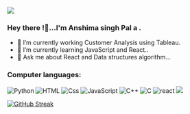 ![](https://komarev.com/ghpvc/?username=anshima8)
### Hey there !👋...I'm Anshima singh Pal a .

- 🔭 I’m currently working Customer Analysis using Tableau.
- 🌱 I’m currently learning JavaScript and React..
- 💬 Ask me about React and Data structures algorithm...

### Computer languages:
<p>
  <img alt="Python" src="https://img.shields.io/badge/Python-000000?logo=unity&logoColor=white&style=for-the-badge" />
  <img alt="HTML" src="https://img.shields.io/badge/HTML-E34F26?logo=html5&logoColor=white&style=for-the-badge" />
  <img alt="Css" src="https://img.shields.io/badge/CSS-1572B6?logo=css3&logoColor=white&style=for-the-badge" />
 <img alt="JavaScript" src="https://img.shields.io/badge/JavaScript-F7DF1E?logo=javascript&logoColor=white&style=for-the-badge" />
    <img alt="C++" src="https://img.shields.io/badge/C++-000000?logo=unity&logoColor=white&style=for-the-badge" />
   <img alt="C" src="https://img.shields.io/badge/C-F7DF1E?logo=javascript&logoColor=white&style=for-the-badge" />
  <img alt="react" src="https://img.shields.io/badge/react-000000?logo=react&logoColor=white&style=for-the-badge" />
 

<img src="https://github-readme-stats.vercel.app/api?username=anshima8&&show_icons=true&title_color=ffffff&icon_color=bb2acf&text_color=daf7dc&bg_color=151515">

[![GitHub Streak](https://github-readme-streak-stats.herokuapp.com/?user=anshima8&theme=dark)](https://git.io/streak-stats)
